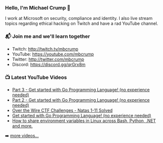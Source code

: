 ### Hello, I'm Michael Crump 👋

I work at Microsoft on security, compliance and identity. I also live stream topics regarding ethical hacking on Twitch and have a rad YouTube channel. 

### 📬 Join me and we'll learn together

- Twitch: http://twitch.tv/mbcrump
- YouTube: https://youtube.com/mbcrump
- Twitter: http://twitter.com/mbcrump
- Discord: https://discord.gg/qrGrx8m

### 📺 Latest YouTube Videos

<!-- YOUTUBE:START -->
- [Part 3 - Get started with Go Programming Language! (no experience needed)](https://www.youtube.com/watch?v=MRavAhhge2w)
- [Part 2 - Get started with Go Programming Language! (no experience needed)](https://www.youtube.com/watch?v=zuhnzIlDgwQ)
- [Over the Wire CTF Challenges - Natas 1-11 Solved](https://www.youtube.com/watch?v=2-vreGQkQeg)
- [Get started with Go Programming Language! (no experience needed)](https://www.youtube.com/watch?v=P_rwJDGy3Ng)
- [How to share environment variables in Linux across Bash, Python, .NET and more.](https://www.youtube.com/watch?v=uvFMzqRIuSA)
<!-- YOUTUBE:END -->

➡️ [more videos...](https://youtube.com/mbcrump)

